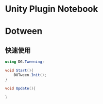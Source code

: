 # Unity Plugin Notebook

# Dotween

## 快速使用

```c#
using DG.Tweening;

void Start(){
    DOTween.Init();
}

void Update(){
    
}
```

